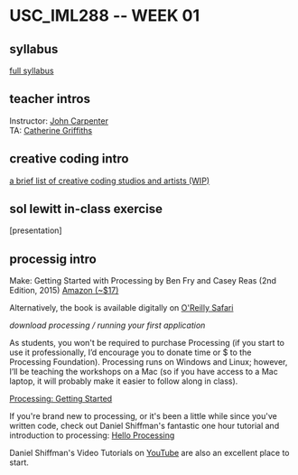 # USC_IML288 -- WEEK 01

## syllabus

[full syllabus](https://github.com/johnbcarpenter/USC_IML288/tree/master/IML288_syllabus_FALL2018.pdf)

## teacher intros

Instructor: [John Carpenter](http://johnbcarpenter.com)  
TA: [Catherine Griffiths](http://isohale.com)  

## creative coding intro

[a brief list of creative coding studios and artists (WIP)](https://github.com/johnbcarpenter/USC_IML288/tree/master/WEEK01_LINKS.md) 

## sol lewitt in-class exercise

[presentation]

## processig intro

Make: Getting Started with Processing by Ben Fry and Casey Reas (2nd Edition, 2015) 
[Amazon (~$17)](http://www.amazon.com/dp/1457187086)

Alternatively, the book is available digitally on [O'Reilly Safari](http://shop.oreilly.com/product/0636920031406.do)

_download processing / running your first application_

As students, you won't be required to purchase Processing (if you start to use it professionally, I’d encourage you to donate time or $ to the Processing Foundation). Processing runs on Windows and Linux; however, I’ll be teaching the workshops on a Mac (so if you have access to a Mac laptop, it will probably make it easier to follow along in class).

[Processing: Getting Started](https://processing.org/tutorials/gettingstarted/)

If you're brand new to processing, or it's been a little while since you've written code, check out Daniel Shiffman's fantastic one hour tutorial and introduction to processing: [Hello Processing](http://hello.processing.org)

Daniel Shiffman's Video Tutorials on [YouTube](https://www.youtube.com/watch?v=2VLaIr5Ckbs) are also an excellent place to start.
